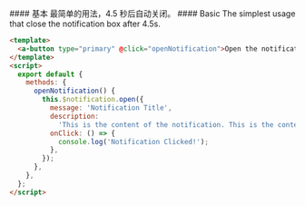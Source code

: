 <cn>
#### 基本
最简单的用法，4.5 秒后自动关闭。
</cn>

<us>
#### Basic
The simplest usage that close the notification box after 4.5s.
</us>

```html
<template>
  <a-button type="primary" @click="openNotification">Open the notification box</a-button>
</template>
<script>
  export default {
    methods: {
      openNotification() {
        this.$notification.open({
          message: 'Notification Title',
          description:
            'This is the content of the notification. This is the content of the notification. This is the content of the notification.',
          onClick: () => {
            console.log('Notification Clicked!');
          },
        });
      },
    },
  };
</script>
```
